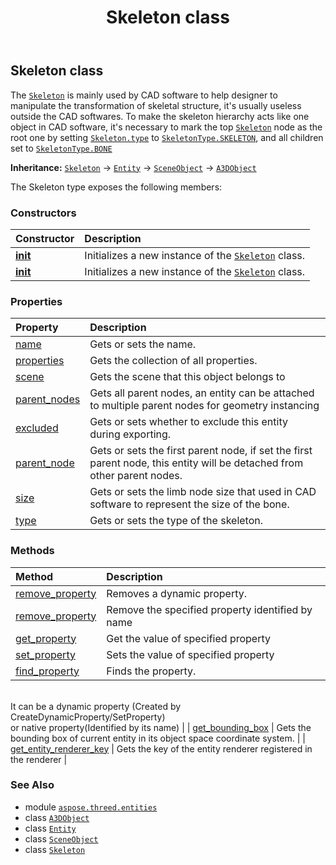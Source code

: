 ﻿---
title: Skeleton class
second_title: Aspose.3D for Python via .NET API References
description: 
type: docs
weight: 330
url: /python-net/aspose.threed.entities/skeleton/
is_root: false
---

## Skeleton class

The [`Skeleton`](/3d/python-net/aspose.threed.entities/skeleton) is mainly used by CAD software to help designer to manipulate the transformation of skeletal structure, it's usually useless outside the CAD softwares.
To make the skeleton hierarchy acts like one object in CAD software, it's necessary to mark the top [`Skeleton`](/3d/python-net/aspose.threed.entities/skeleton) node as the root one by setting [`Skeleton.type`](/3d/python-net/aspose.threed.entities/skeleton#type) to [`SkeletonType.SKELETON`](/3d/python-net/aspose.threed.entities/skeletontype#SKELETON),
and all children set to [`SkeletonType.BONE`](/3d/python-net/aspose.threed.entities/skeletontype#BONE)



**Inheritance:** [`Skeleton`](/3d/python-net/aspose.threed.entities/skeleton) → 
[`Entity`](/3d/python-net/aspose.threed/entity) → 
[`SceneObject`](/3d/python-net/aspose.threed/sceneobject) → 
[`A3DObject`](/3d/python-net/aspose.threed/a3dobject)



The Skeleton type exposes the following members:

### Constructors
| Constructor | Description |
| :- | :- |
| [__init__](/3d/python-net/aspose.threed.entities/skeleton/__init__/#) | Initializes a new instance of the [`Skeleton`](/3d/python-net/aspose.threed.entities/skeleton) class. |
| [__init__](/3d/python-net/aspose.threed.entities/skeleton/__init__/#str) | Initializes a new instance of the [`Skeleton`](/3d/python-net/aspose.threed.entities/skeleton) class. |


### Properties
| Property | Description |
| :- | :- |
| [name](/3d/python-net/aspose.threed.entities/skeleton/name) | Gets or sets the name. |
| [properties](/3d/python-net/aspose.threed.entities/skeleton/properties) | Gets the collection of all properties. |
| [scene](/3d/python-net/aspose.threed.entities/skeleton/scene) | Gets the scene that this object belongs to |
| [parent_nodes](/3d/python-net/aspose.threed.entities/skeleton/parent_nodes) | Gets all parent nodes, an entity can be attached to multiple parent nodes for geometry instancing |
| [excluded](/3d/python-net/aspose.threed.entities/skeleton/excluded) | Gets or sets whether to exclude this entity during exporting. |
| [parent_node](/3d/python-net/aspose.threed.entities/skeleton/parent_node) | Gets or sets the first parent node, if set the first parent node, this entity will be detached from other parent nodes. |
| [size](/3d/python-net/aspose.threed.entities/skeleton/size) | Gets or sets the limb node size that used in CAD software to represent the size of the bone. |
| [type](/3d/python-net/aspose.threed.entities/skeleton/type) | Gets or sets the type of the skeleton. |


### Methods
| Method | Description |
| :- | :- |
| [remove_property](/3d/python-net/aspose.threed.entities/skeleton/remove_property/#aspose.threed.Property) | Removes a dynamic property. |
| [remove_property](/3d/python-net/aspose.threed.entities/skeleton/remove_property/#str) | Remove the specified property identified by name |
| [get_property](/3d/python-net/aspose.threed.entities/skeleton/get_property/#str) | Get the value of specified property |
| [set_property](/3d/python-net/aspose.threed.entities/skeleton/set_property/#str-any) | Sets the value of specified property |
| [find_property](/3d/python-net/aspose.threed.entities/skeleton/find_property/#str) | Finds the property.<br/>It can be a dynamic property (Created by CreateDynamicProperty/SetProperty) <br/>or native property(Identified by its name) |
| [get_bounding_box](/3d/python-net/aspose.threed.entities/skeleton/get_bounding_box/#) | Gets the bounding box of current entity in its object space coordinate system. |
| [get_entity_renderer_key](/3d/python-net/aspose.threed.entities/skeleton/get_entity_renderer_key/#) | Gets the key of the entity renderer registered in the renderer |



### See Also
* module [`aspose.threed.entities`](..)
* class [`A3DObject`](/3d/python-net/aspose.threed/a3dobject)
* class [`Entity`](/3d/python-net/aspose.threed/entity)
* class [`SceneObject`](/3d/python-net/aspose.threed/sceneobject)
* class [`Skeleton`](/3d/python-net/aspose.threed.entities/skeleton)
